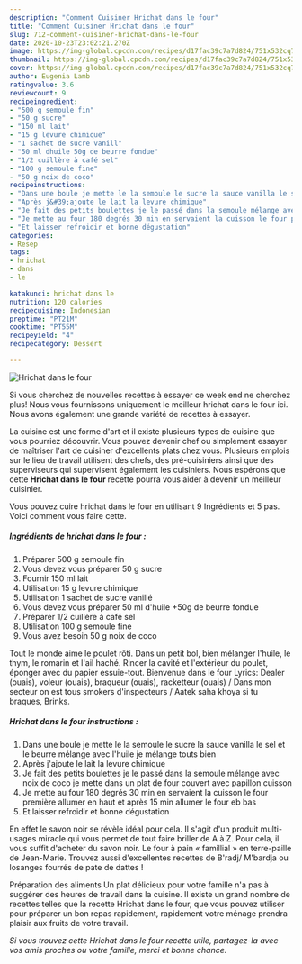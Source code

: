```yaml
---
description: "Comment Cuisiner Hrichat dans le four"
title: "Comment Cuisiner Hrichat dans le four"
slug: 712-comment-cuisiner-hrichat-dans-le-four
date: 2020-10-23T23:02:21.270Z
image: https://img-global.cpcdn.com/recipes/d17fac39c7a7d824/751x532cq70/hrichat-dans-le-four-photo-principale-de-la-recette.jpg
thumbnail: https://img-global.cpcdn.com/recipes/d17fac39c7a7d824/751x532cq70/hrichat-dans-le-four-photo-principale-de-la-recette.jpg
cover: https://img-global.cpcdn.com/recipes/d17fac39c7a7d824/751x532cq70/hrichat-dans-le-four-photo-principale-de-la-recette.jpg
author: Eugenia Lamb
ratingvalue: 3.6
reviewcount: 9
recipeingredient:
- "500 g semoule fin"
- "50 g sucre"
- "150 ml lait"
- "15 g levure chimique"
- "1 sachet de sucre vanill"
- "50 ml dhuile 50g de beurre fondue"
- "1/2 cuillère à café sel"
- "100 g semoule fine"
- "50 g noix de coco"
recipeinstructions:
- "Dans une boule je mette le la semoule le sucre la sauce vanilla le sel et le beurre mélange avec l&#39;huile je mélange touts bien"
- "Après j&#39;ajoute le lait la levure chimique"
- "Je fait des petits boulettes je le passé dans la semoule mélange avec noix de coco je mette dans un plat de four couvert avec papillon cuisson"
- "Je mette au four 180 degrés 30 min en servaient la cuisson le four première allumer en haut et après 15 min allumer le four eb bas"
- "Et laisser refroidir et bonne dégustation"
categories:
- Resep
tags:
- hrichat
- dans
- le

katakunci: hrichat dans le 
nutrition: 120 calories
recipecuisine: Indonesian
preptime: "PT21M"
cooktime: "PT55M"
recipeyield: "4"
recipecategory: Dessert

---
```



![Hrichat dans le four](https://img-global.cpcdn.com/recipes/d17fac39c7a7d824/751x532cq70/hrichat-dans-le-four-photo-principale-de-la-recette.jpg)

Si vous cherchez de nouvelles recettes à essayer ce week end ne cherchez plus! Nous vous fournissons uniquement le meilleur hrichat dans le four ici. Nous avons également une grande variété de recettes à essayer.

La cuisine est une forme d'art et il existe plusieurs types de cuisine que vous pourriez découvrir. Vous pouvez devenir chef ou simplement essayer de maîtriser l'art de cuisiner d'excellents plats chez vous. Plusieurs emplois sur le lieu de travail utilisent des chefs, des pré-cuisiniers ainsi que des superviseurs qui supervisent également les cuisiniers. Nous espérons que cette <strong> Hrichat dans le four </strong> recette pourra vous aider à devenir un meilleur cuisinier.

<!--inarticleads1-->

Vous pouvez cuire hrichat dans le four en utilisant 9 Ingrédients et 5 pas. Voici comment vous faire cette.

##### Ingrédients de hrichat dans le four :

1. Préparer 500 g semoule fin
1. Vous devez vous préparer 50 g sucre
1. Fournir 150 ml lait
1. Utilisation 15 g levure chimique
1. Utilisation 1 sachet de sucre vanillé
1. Vous devez vous préparer 50 ml d&#39;huile +50g de beurre fondue
1. Préparer 1/2 cuillère à café sel
1. Utilisation 100 g semoule fine
1. Vous avez besoin 50 g noix de coco


Tout le monde aime le poulet rôti. Dans un petit bol, bien mélanger l&#39;huile, le thym, le romarin et l&#39;ail haché. Rincer la cavité et l&#39;extérieur du poulet, éponger avec du papier essuie-tout. Bienvenue dans le four Lyrics: Dealer (ouais), voleur (ouais), braqueur (ouais), racketteur (ouais) / Dans mon secteur on est tous smokers d&#39;inspecteurs / Aatek saha khoya si tu braques, Brinks. 

<!--inarticleads2-->

##### Hrichat dans le four instructions :

1. Dans une boule je mette le la semoule le sucre la sauce vanilla le sel et le beurre mélange avec l&#39;huile je mélange touts bien
1. Après j&#39;ajoute le lait la levure chimique
1. Je fait des petits boulettes je le passé dans la semoule mélange avec noix de coco je mette dans un plat de four couvert avec papillon cuisson
1. Je mette au four 180 degrés 30 min en servaient la cuisson le four première allumer en haut et après 15 min allumer le four eb bas
1. Et laisser refroidir et bonne dégustation


En effet le savon noir se révèle idéal pour cela. Il s&#39;agit d&#39;un produit multi-usages miracle qui vous permet de tout faire briller de A à Z. Pour cela, il vous suffit d&#39;acheter du savon noir. Le four à pain « famillial » en terre-paille de Jean-Marie. Trouvez aussi d&#39;excellentes recettes de B&#39;radj/ M&#39;bardja ou losanges fourrés de pate de dattes ! 

<!--inarticleads1-->

<p>
Préparation des aliments Un plat délicieux pour votre famille n'a pas à suggérer des heures de travail dans la cuisine. Il existe un grand nombre de recettes telles que la recette Hrichat dans le four, que vous pouvez utiliser pour préparer un bon repas rapidement, rapidement votre ménage prendra plaisir aux fruits de votre travail.
</p>

<p>
<i>Si vous trouvez cette Hrichat dans le four recette utile, partagez-la avec vos amis proches ou votre famille, merci et bonne chance.</i>
</p>
